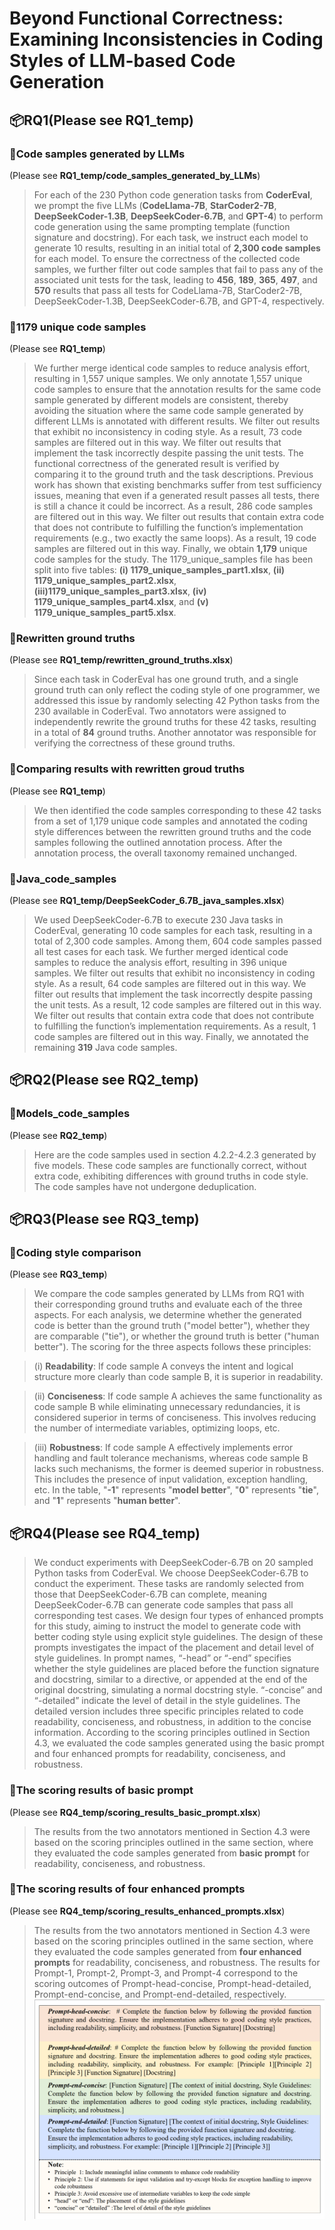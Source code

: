 # Beyond Functional Correctness: Examining Inconsistencies in Coding Styles of LLM-based Code Generation

## 📦RQ1(Please see RQ1_temp)
### 📄Code samples generated by LLMs 
(Please see **RQ1_temp/code_samples_generated_by_LLMs**) 
> For each of the 230 Python code generation tasks from **CoderEval**, we prompt the five LLMs (**CodeLlama-7B**, **StarCoder2-7B**, **DeepSeekCoder-1.3B**, **DeepSeekCoder-6.7B**, and **GPT-4**) to perform code generation using the same prompting template (function signature and docstring). For each task, we instruct each model to generate 10 results, resulting in an initial total of **2,300 code samples** for each model. To ensure the correctness of the collected code samples, we further filter out code samples that fail to pass any of the associated unit tests for the task, leading to **456**, **189**, **365**, **497**, and **570** results that pass all tests for CodeLlama-7B, StarCoder2-7B, DeepSeekCoder-1.3B, DeepSeekCoder-6.7B, and GPT-4, respectively.

### 📄1179 unique code samples
(Please see **RQ1_temp**) 
> We further merge identical code samples to reduce analysis effort, resulting in 1,557 unique samples. We only annotate 1,557 unique code samples to ensure that the annotation results for the same code sample generated by different models are consistent, thereby avoiding the situation where the same code sample generated by different LLMs is annotated with different results. We filter out results that exhibit no inconsistency in coding style. As a result, 73 code samples are filtered out in this way. We filter out results that implement the task incorrectly despite passing the unit tests. The functional correctness of the generated result is verified by comparing it to the ground truth and the task descriptions. Previous work has shown that existing benchmarks suffer from test sufficiency issues, meaning that even if a generated result passes all tests, there is still a chance it could be incorrect. As a result, 286 code samples are filtered out in this way. We filter out results that contain extra code that does not contribute to fulfilling the function’s implementation requirements (e.g., two exactly the same loops). As a result, 19 code samples are filtered out in this way. Finally, we obtain **1,179** unique code samples for the study. The 1179_unique_samples file has been split into five tables: **(i) 1179_unique_samples_part1.xlsx**, **(ii) 1179_unique_samples_part2.xlsx**,  **(iii)1179_unique_samples_part3.xlsx**, **(iv) 1179_unique_samples_part4.xlsx**, and **(v) 1179_unique_samples_part5.xlsx**.

### 📄Rewritten ground truths
(Please see **RQ1_temp/rewritten_ground_truths.xlsx**) 
> Since each task in CoderEval has one ground truth, and a single ground truth can only reflect the coding style of one programmer, we addressed this issue by randomly selecting 42 Python tasks from the 230 available in CoderEval. Two annotators were assigned to independently rewrite the ground truths for these 42 tasks, resulting in a total of **84** ground truths. Another annotator was responsible for verifying the correctness of these ground truths.

### 📄Comparing results with rewritten groud truths
(Please see **RQ1_temp**) 
> We then identified the code samples corresponding to these 42 tasks from a set of 1,179 unique code samples and annotated the coding style differences between the rewritten ground truths and the code samples following the outlined annotation process. After the annotation process, the overall taxonomy remained unchanged.

### 📄Java_code_samples
(Please see **RQ1_temp/DeepSeekCoder_6.7B_java_samples.xlsx**) 
> We used DeepSeekCoder-6.7B to execute 230 Java tasks in CoderEval, generating 10 code samples for each task, resulting in a total of 2,300 code samples. Among them, 604 code samples passed all test cases for each task. We further merged identical code samples to reduce the analysis effort, resulting in 396 unique samples. We filter out results that exhibit no inconsistency in coding style. As a result, 64 code samples are filtered out in this way. We filter out results that implement the task incorrectly despite passing the unit tests. As a result, 12 code samples are filtered out in this way. We filter out results that contain extra code that does not contribute to fulfilling the function’s implementation requirements. As a result, 1 code samples are filtered out in this way. Finally, we annotated the remaining **319** Java code samples.


## 📦RQ2(Please see RQ2_temp)
### 📄Models_code_samples
(Please see **RQ2_temp**)  
> Here are the code samples used in section 4.2.2-4.2.3 generated by five models. These code samples are functionally correct, without extra code, exhibiting differences with ground truths in code style. The code samples have not undergone deduplication.


## 📦RQ3(Please see RQ3_temp)
### 📄Coding style comparison
(Please see **RQ3_temp**) 
> We compare the code samples generated by LLMs from RQ1 with their corresponding ground truths and evaluate each of the three aspects. For each analysis, we determine whether the generated code is better than the ground truth ("model better"), whether they are comparable ("tie"), or whether the ground truth is better ("human better"). The scoring for the three aspects follows these principles:

> (i) **Readability**: If code sample A conveys the intent and logical structure more clearly than code sample B, it is superior in readability.

> (ii) **Conciseness**: If code sample A achieves the same functionality as code sample B while eliminating unnecessary redundancies, it is considered superior in terms of conciseness. This involves reducing the number of intermediate variables, optimizing loops, etc.

> (iii) **Robustness**: If code sample A effectively implements error handling and fault tolerance mechanisms, whereas code sample B lacks such mechanisms, the former is deemed superior in robustness. This includes the presence of input validation, exception handling, etc.
In the table, "**-1**" represents "**model better**", "**0**" represents "**tie**", and "**1**" represents "**human better**".


## 📦RQ4(Please see RQ4_temp)
> We conduct experiments with DeepSeekCoder-6.7B on 20 sampled Python tasks from CoderEval. We choose DeepSeekCoder-6.7B to conduct the experiment. These tasks are randomly selected from those that DeepSeekCoder-6.7B can complete, meaning DeepSeekCoder-6.7B can generate code samples that pass all corresponding test cases. We design four types of enhanced prompts for this study, aiming to instruct the model to generate code with better coding style using explicit style guidelines. The design of these prompts investigates the impact of the placement and detail level of style guidelines. In prompt names, “-head” or “-end” specifies whether the style guidelines are placed before the function signature and docstring, similar to a directive, or appended at the end of the original docstring, simulating a normal docstring style. “-concise” and “-detailed” indicate the level of detail in the style guidelines. The detailed version includes three specific principles related to code readability, conciseness, and robustness, in addition to the concise information. According to the scoring principles outlined in Section 4.3, we evaluated the code samples generated using the basic prompt and four enhanced prompts for readability, conciseness, and robustness. 

### 📄The scoring results of basic prompt
(Please see **RQ4_temp/scoring_results_basic_prompt.xlsx**) 
> The results from the two annotators mentioned in Section 4.3 were based on the scoring principles outlined in the same section, where they evaluated the code samples generated from **basic prompt** for readability, conciseness, and robustness.

### 📄The scoring results of four enhanced prompts
(Please see **RQ4_temp/scoring_results_enhanced_prompts.xlsx**) 
> The results from the two annotators mentioned in Section 4.3 were based on the scoring principles outlined in the same section, where they evaluated the code samples generated from **four enhanced prompts** for readability, conciseness, and robustness. The results for Prompt-1, Prompt-2, Prompt-3, and Prompt-4 correspond to the scoring outcomes of Prompt-head-concise, Prompt-head-detailed, Prompt-end-concise, and Prompt-end-detailed, respectively.
![Prompt templates](https://github.com/DeepSoftwareAnalytics/Coding-Style-Empirical/blob/main/images/prompts-4.png)
